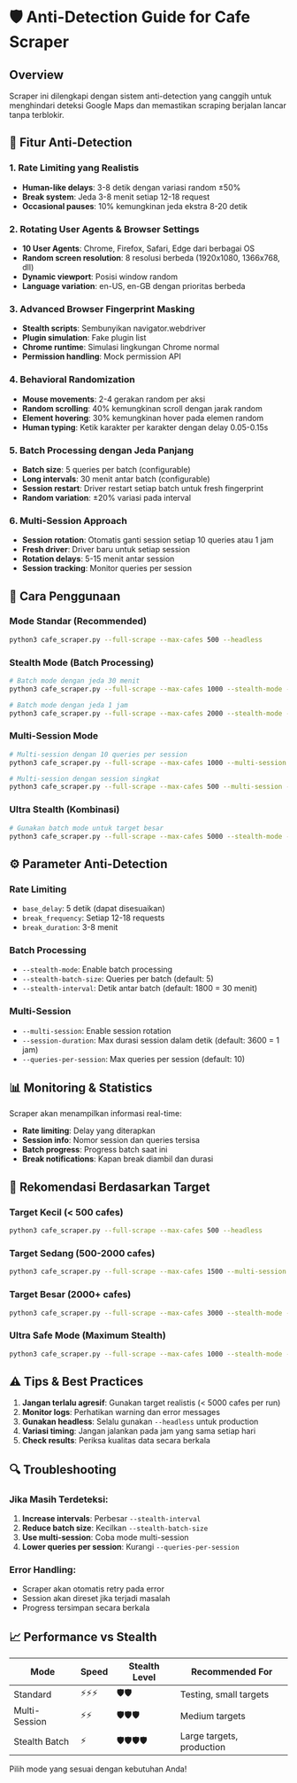 # 🛡️ Anti-Detection Guide for Cafe Scraper

## Overview

Scraper ini dilengkapi dengan sistem anti-detection yang canggih untuk menghindari deteksi Google Maps dan memastikan scraping berjalan lancar tanpa terblokir.

## 🔧 Fitur Anti-Detection

### 1. **Rate Limiting yang Realistis**
- **Human-like delays**: 3-8 detik dengan variasi random ±50%
- **Break system**: Jeda 3-8 menit setiap 12-18 request
- **Occasional pauses**: 10% kemungkinan jeda ekstra 8-20 detik

### 2. **Rotating User Agents & Browser Settings**
- **10 User Agents**: Chrome, Firefox, Safari, Edge dari berbagai OS
- **Random screen resolution**: 8 resolusi berbeda (1920x1080, 1366x768, dll)
- **Dynamic viewport**: Posisi window random
- **Language variation**: en-US, en-GB dengan prioritas berbeda

### 3. **Advanced Browser Fingerprint Masking**
- **Stealth scripts**: Sembunyikan navigator.webdriver
- **Plugin simulation**: Fake plugin list
- **Chrome runtime**: Simulasi lingkungan Chrome normal
- **Permission handling**: Mock permission API

### 4. **Behavioral Randomization**
- **Mouse movements**: 2-4 gerakan random per aksi
- **Random scrolling**: 40% kemungkinan scroll dengan jarak random
- **Element hovering**: 30% kemungkinan hover pada elemen random
- **Human typing**: Ketik karakter per karakter dengan delay 0.05-0.15s

### 5. **Batch Processing dengan Jeda Panjang**
- **Batch size**: 5 queries per batch (configurable)
- **Long intervals**: 30 menit antar batch (configurable)
- **Session restart**: Driver restart setiap batch untuk fresh fingerprint
- **Random variation**: ±20% variasi pada interval

### 6. **Multi-Session Approach**
- **Session rotation**: Otomatis ganti session setiap 10 queries atau 1 jam
- **Fresh driver**: Driver baru untuk setiap session
- **Rotation delays**: 5-15 menit antar session
- **Session tracking**: Monitor queries per session

## 🚀 Cara Penggunaan

### Mode Standar (Recommended)
```bash
python3 cafe_scraper.py --full-scrape --max-cafes 500 --headless
```

### Stealth Mode (Batch Processing)
```bash
# Batch mode dengan jeda 30 menit
python3 cafe_scraper.py --full-scrape --max-cafes 1000 --stealth-mode --stealth-batch-size 5 --stealth-interval 1800 --headless

# Batch mode dengan jeda 1 jam
python3 cafe_scraper.py --full-scrape --max-cafes 2000 --stealth-mode --stealth-batch-size 3 --stealth-interval 3600 --headless
```

### Multi-Session Mode
```bash
# Multi-session dengan 10 queries per session
python3 cafe_scraper.py --full-scrape --max-cafes 1000 --multi-session --queries-per-session 10 --session-duration 3600 --headless

# Multi-session dengan session singkat
python3 cafe_scraper.py --full-scrape --max-cafes 500 --multi-session --queries-per-session 5 --session-duration 1800 --headless
```

### Ultra Stealth (Kombinasi)
```bash
# Gunakan batch mode untuk target besar
python3 cafe_scraper.py --full-scrape --max-cafes 5000 --stealth-mode --stealth-batch-size 3 --stealth-interval 2700 --headless
```

## ⚙️ Parameter Anti-Detection

### Rate Limiting
- `base_delay`: 5 detik (dapat disesuaikan)
- `break_frequency`: Setiap 12-18 requests
- `break_duration`: 3-8 menit

### Batch Processing
- `--stealth-mode`: Enable batch processing
- `--stealth-batch-size`: Queries per batch (default: 5)
- `--stealth-interval`: Detik antar batch (default: 1800 = 30 menit)

### Multi-Session
- `--multi-session`: Enable session rotation
- `--session-duration`: Max durasi session dalam detik (default: 3600 = 1 jam)
- `--queries-per-session`: Max queries per session (default: 10)

## 📊 Monitoring & Statistics

Scraper akan menampilkan informasi real-time:
- **Rate limiting**: Delay yang diterapkan
- **Session info**: Nomor session dan queries tersisa
- **Batch progress**: Progress batch saat ini
- **Break notifications**: Kapan break diambil dan durasi

## 🎯 Rekomendasi Berdasarkan Target

### Target Kecil (< 500 cafes)
```bash
python3 cafe_scraper.py --full-scrape --max-cafes 500 --headless
```

### Target Sedang (500-2000 cafes)
```bash
python3 cafe_scraper.py --full-scrape --max-cafes 1500 --multi-session --queries-per-session 8 --headless
```

### Target Besar (2000+ cafes)
```bash
python3 cafe_scraper.py --full-scrape --max-cafes 3000 --stealth-mode --stealth-batch-size 4 --stealth-interval 2400 --headless
```

### Ultra Safe Mode (Maximum Stealth)
```bash
python3 cafe_scraper.py --full-scrape --max-cafes 1000 --stealth-mode --stealth-batch-size 2 --stealth-interval 3600 --headless
```

## ⚠️ Tips & Best Practices

1. **Jangan terlalu agresif**: Gunakan target realistis (< 5000 cafes per run)
2. **Monitor logs**: Perhatikan warning dan error messages
3. **Gunakan headless**: Selalu gunakan `--headless` untuk production
4. **Variasi timing**: Jangan jalankan pada jam yang sama setiap hari
5. **Check results**: Periksa kualitas data secara berkala

## 🔍 Troubleshooting

### Jika Masih Terdeteksi:
1. **Increase intervals**: Perbesar `--stealth-interval`
2. **Reduce batch size**: Kecilkan `--stealth-batch-size`
3. **Use multi-session**: Coba mode multi-session
4. **Lower queries per session**: Kurangi `--queries-per-session`

### Error Handling:
- Scraper akan otomatis retry pada error
- Session akan direset jika terjadi masalah
- Progress tersimpan secara berkala

## 📈 Performance vs Stealth

| Mode | Speed | Stealth Level | Recommended For |
|------|-------|---------------|-----------------|
| Standard | ⚡⚡⚡ | 🛡️🛡️ | Testing, small targets |
| Multi-Session | ⚡⚡ | 🛡️🛡️🛡️ | Medium targets |
| Stealth Batch | ⚡ | 🛡️🛡️🛡️🛡️ | Large targets, production |

Pilih mode yang sesuai dengan kebutuhan Anda!
